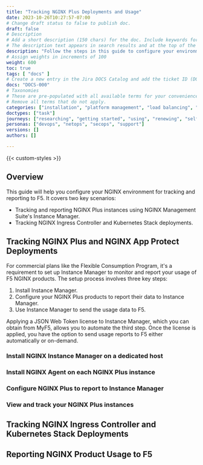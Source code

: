 ```yaml
---
title: "Tracking NGINX Plus Deployments and Usage"
date: 2023-10-26T10:27:57-07:00
# Change draft status to false to publish doc.
draft: false
# Description
# Add a short description (150 chars) for the doc. Include keywords for SEO. 
# The description text appears in search results and at the top of the doc.
description: "Follow the steps in this guide to configure your environment for tracking your NGINX Plus instances and reporting usage metrics to F5."
# Assign weights in increments of 100
weight: 600
toc: true
tags: [ "docs" ]
# Create a new entry in the Jira DOCS Catalog and add the ticket ID (DOCS-<number>) below
docs: "DOCS-000"
# Taxonomies
# These are pre-populated with all available terms for your convenience.
# Remove all terms that do not apply.
categories: ["installation", "platform management", "load balancing", "api management", "service mesh", "security", "analytics"]
doctypes: ["task"]
journeys: ["researching", "getting started", "using", "renewing", "self service"]
personas: ["devops", "netops", "secops", "support"]
versions: []
authors: []

---
```


{{< custom-styles >}}

## Overview

This guide will help you configure your NGINX environment for tracking and reporting to F5. It covers two key scenarios:

- Tracking and reporting NGINX Plus instances using NGINX Management Suite's Instance Manager.
- Tracking NGINX Ingress Controller and Kubernetes Stack deployments.


## Tracking NGINX Plus and NGINX App Protect Deployments

For commercial plans like the Flexible Consumption Program, it's a requirement to set up Instance Manager to monitor and report your usage of F5 NGINX products. The setup process involves three key steps:

1. Install Instance Manager.
2. Configure your NGINX Plus products to report their data to Instance Manager.
3. Use Instance Manager to send the usage data to F5.

Applying a JSON Web Token license to Instance Manager, which you can obtain from MyF5, allows you to automate the third step. Once the license is applied, you have the option to send usage reports to F5 either automatically or on-demand.


### Install NGINX Instance Manager on a dedicated host

### Install NGINX Agent on each NGINX Plus instance

### Configure NGINX Plus to report to Instance Manager

### View and track your NGINX Plus instances

## Tracking NGINX Ingress Controller and Kubernetes Stack Deployments

## Reporting NGINX Product Usage to F5
